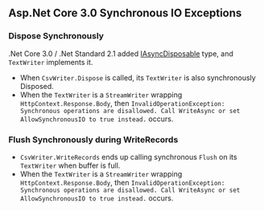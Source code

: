 ## Asp.Net Core 3.0 Synchronous IO Exceptions

### Dispose Synchronously
.Net Core 3.0 / .Net Standard 2.1 added [IAsyncDisposable](https://github.com/dotnet/corefx/blob/7216dfaeeab82fc3c2fc65f62b3f28346f76b532/src/Common/src/CoreLib/System/IAsyncDisposable.cs) type, and `TextWriter` implements it.
 - When `CsvWriter.Dispose` is called, its `TextWriter` is also synchronously Disposed.
 - When the `TextWriter` is a `StreamWriter` wrapping `HttpContext.Response.Body`, then `InvalidOperationException: Synchronous operations are disallowed. Call WriteAsync or set AllowSynchronousIO to true instead.` occurs.

### Flush Synchronously during WriteRecords
 - `CsvWriter.WriteRecords` ends up calling synchronous `Flush` on its` TextWriter` when buffer is full.
 - When the `TextWriter` is a `StreamWriter` wrapping `HttpContext.Response.Body`, then `InvalidOperationException: Synchronous operations are disallowed. Call WriteAsync or set AllowSynchronousIO to true instead.` occurs.
